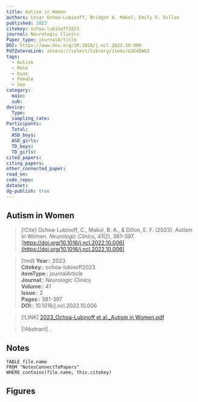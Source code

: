 ```yaml
---
title: Autism in Women
authors: Cesar Ochoa-Lubinoff, Bridget A. Makol, Emily F. Dillon
published: 2023
citekey: ochoa-lubinoff2023
journal: Neurologic Clinics
Paper_type: journalArticle
DOI: https://www.doi.org/10.1016/j.ncl.2022.10.006
PdfZoteroLink: zotero://select/library/items/U2E45WG3
tags:
  - Autism
  - Male
  - bias
  - Female
  - Sex
category:
  main: 
  sub: 
device:
  Type: 
  sampling_rate: 
Participants:
  Total: 
  ASD_boys: 
  ASD_girls: 
  TD_boys: 
  TD_girls: 
cited_papers: 
citing_papers: 
other_connected_paper: 
read_on: 
code_repo: 
dataset: 
dg-publish: true
---
```


## Autism in Women

> [!Cite]
> Ochoa-Lubinoff, C., Makol, B. A., & Dillon, E. F. (2023). Autism in Women. _Neurologic Clinics_, _41_(2), 381–397. [https://doi.org/10.1016/j.ncl.2022.10.006](https://doi.org/10.1016/j.ncl.2022.10.006)


>[!md]
> **Year**:: 2023   
> **Citekey**:: ochoa-lubinoff2023  
> **itemType**:: journalArticle  
> **Journal**:: *Neurologic Clinics*  
> **Volume**:: 41  
> **Issue**:: 2   
> **Pages**:: 381-397  
> **DOI**:: 10.1016/j.ncl.2022.10.006    

> [!LINK] 
> [2023_Ochoa-Lubinoff et al._Autism in Women.pdf](zotero://select/library/items/RMUHJVLB)

> [!Abstract]
>.
> 


## Notes

```dataview 
TABLE file.name 
FROM "NotesConnectToPapers" 
WHERE contains(file.name, this.citekey)
```


## Figures

